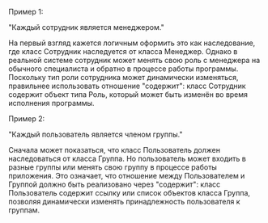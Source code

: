 Пример 1:

"Каждый сотрудник является менеджером."

На первый взгляд кажется логичным оформить это как наследование, где класс Сотрудник наследуется от класса Менеджер. Однако в реальной системе сотрудник может менять свою роль с менеджера на обычного специалиста и обратно в процессе работы программы. Поскольку тип роли сотрудника может динамически изменяться, правильнее использовать отношение "содержит": класс Сотрудник содержит объект типа Роль, который может быть изменён во время исполнения программы.

Пример 2:

"Каждый пользователь является членом группы."

Сначала может показаться, что класс Пользователь должен наследоваться от класса Группа. Но пользователь может входить в разные группы или менять свою группу в процессе работы приложения. Это означает, что отношение между Пользователем и Группой должно быть реализовано через "содержит": класс Пользователь содержит ссылку или список объектов класса Группа, позволяя динамически изменять принадлежность пользователя к группам.
